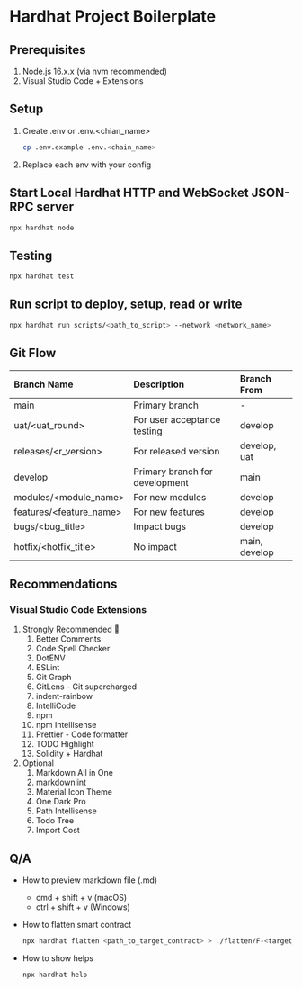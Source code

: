 # Hardhat Project Boilerplate

## Prerequisites

1. Node.js 16.x.x (via nvm recommended)
2. Visual Studio Code + Extensions

## Setup

1. Create .env or .env.<chian_name>

    ```sh
    cp .env.example .env.<chain_name>
    ```

2. Replace each env with your config

## Start Local Hardhat HTTP and WebSocket JSON-RPC server

```sh
npx hardhat node
```

## Testing

```sh
npx hardhat test
```

## Run script to deploy, setup, read or write

```sh
npx hardhat run scripts/<path_to_script> --network <network_name>
```

## Git Flow

| Branch Name             | Description                    | Branch From   |
| :---------------------- | :----------------------------- | :------------ |
| main                    | Primary branch                 | -             |
| uat/<uat_round>         | For user acceptance testing    | develop       |
| releases/<r_version>    | For released version           | develop, uat  |
| develop                 | Primary branch for development | main          |
| modules/<module_name>   | For new modules                | develop       |
| features/<feature_name> | For new features               | develop       |
| bugs/<bug_title>        | Impact bugs                    | develop       |
| hotfix/<hotfix_title>   | No impact                      | main, develop |

## Recommendations

### Visual Studio Code Extensions

1. Strongly Recommended 💪
   1. Better Comments
   2. Code Spell Checker
   3. DotENV
   4. ESLint
   5. Git Graph
   6. GitLens - Git supercharged
   7. indent-rainbow
   8. IntelliCode
   9. npm
   10. npm Intellisense
   11. Prettier - Code formatter
   12. TODO Highlight
   13. Solidity + Hardhat
2. Optional
   1. Markdown All in One
   2. markdownlint
   3. Material Icon Theme
   4. One Dark Pro
   5. Path Intellisense
   6. Todo Tree
   7. Import Cost

## Q/A

- How to preview markdown file (.md)
  - cmd + shift + v (macOS)
  - ctrl + shift + v (Windows)

- How to flatten smart contract

    ```sh
    npx hardhat flatten <path_to_target_contract> > ./flatten/F-<target_contract_name>
    ```

- How to show helps

    ```sh
    npx hardhat help
    ```
